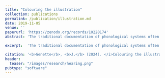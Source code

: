 ```yaml
---
title: "Colouring the illustration"
collection: publications
permalink: /publication/illustration.md
date: 2019-11-05
venue: ''
paperurl: 'https://zenodo.org/records/10228174'
abstract: 'The traditional documentation of phonological systems often relies on (adapted versions of) the IPA. However, such representation does not present information as to whether one speech sound is much more frequent than another one. This type of information might be signalled by brackets, but this gives very little information as to the relative frequency of the different speech sounds. At the same time, the growing availability of phonetically transcribed spoken corpora provides valuable data on these frequencies. Yet, there is currently no easy way to visualize frequency information on the IPA chart. ColouringTheIllustration bridges this gap by allowing users to enhance phonological system documentation through interactive data visualizations. Simply insert the counts of each observed phoneme in your data, and watch as the app transforms your data into insightful visual representations.'

excerpt:  'The traditional documentation of phonological systems often relies on (adapted versions of) the IPA. However, such representation does not present information as to whether one speech sound is much more frequent than another one. This type of information might be signalled by brackets, but this gives very little information as to the relative frequency of the different speech sounds. At the same time, the growing availability of phonetically transcribed spoken corpora provides valuable data on these frequencies. Yet, there is currently no easy way to visualize frequency information on the IPA chart. ColouringTheIllustration bridges this gap by allowing users to enhance phonological system documentation through interactive data visualizations. Simply insert the counts of each observed phoneme in your data, and watch as the app transforms your data into insightful visual representations.'

citation: '<b>Genette</b>, <b>J.</b> (2024). </i>Colouring the illustration v.1.0</i>. [Software]. https://jgenette.shinyapps.io/colouringtheillustrationapp/'
header:
  teaser: "/images/research/hearing.png"
pubtype: "software"
---
```

